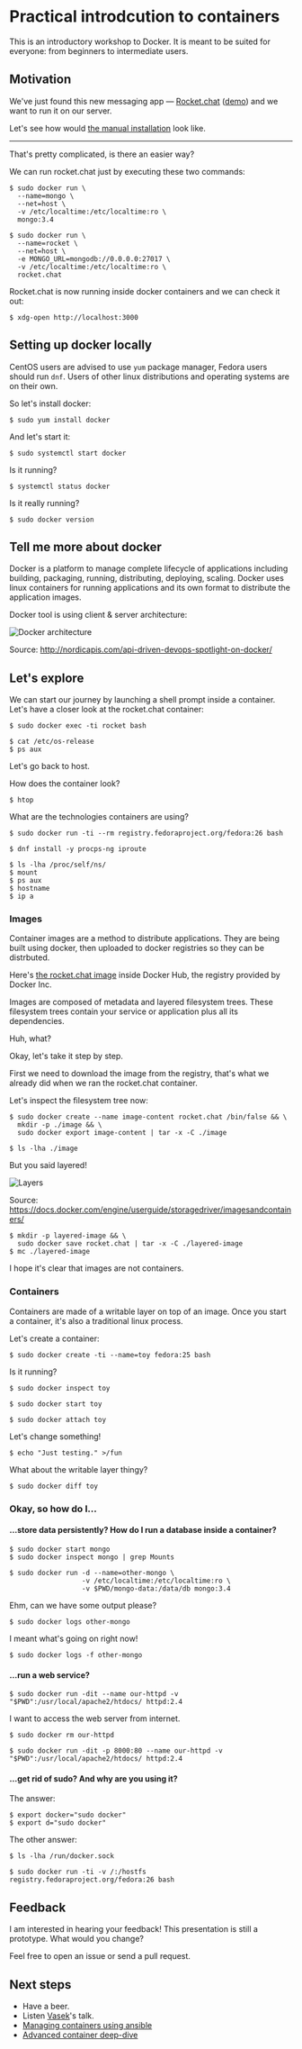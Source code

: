 # Practical introdcution to containers

This is an introductory workshop to Docker. It is meant to be suited for everyone: from beginners to intermediate users.


## Motivation

We've just found this new messaging app — [Rocket.chat](https://rocket.chat/) ([demo](https://demo.rocket.chat/home)) and we want to run it on our server.

Let's see how would [the manual installation](https://rocket.chat/docs/installation/manual-installation/centos) look like.

---

That's pretty complicated, is there an easier way?

We can run rocket.chat just by executing these two commands:

```
$ sudo docker run \
  --name=mongo \
  --net=host \
  -v /etc/localtime:/etc/localtime:ro \
  mongo:3.4

$ sudo docker run \
  --name=rocket \
  --net=host \
  -e MONGO_URL=mongodb://0.0.0.0:27017 \
  -v /etc/localtime:/etc/localtime:ro \
  rocket.chat
```

Rocket.chat is now running inside docker containers and we can check it out:

```
$ xdg-open http://localhost:3000
```


## Setting up docker locally

CentOS users are advised to use `yum` package manager, Fedora users should run
`dnf`. Users of other linux distributions and operating systems are on their
own.

So let's install docker:

```
$ sudo yum install docker
```

And let's start it:

```
$ sudo systemctl start docker
```

Is it running?

```
$ systemctl status docker
```

Is it really running?

```
$ sudo docker version
```


## Tell me more about docker

Docker is a platform to manage complete lifecycle of applications including
building, packaging, running, distributing, deploying, scaling. Docker uses
linux containers for running applications and its own format to distribute the
application images.

Docker tool is using client & server architecture:

![Docker architecture](http://nordicapis.com/wp-content/uploads/Docker-API-infographic-container-devops-nordic-apis.png)

Source: http://nordicapis.com/api-driven-devops-spotlight-on-docker/


## Let's explore

We can start our journey by launching a shell prompt inside a container. Let's have a closer look at the rocket.chat container:

```
$ sudo docker exec -ti rocket bash

$ cat /etc/os-release
$ ps aux
```

Let's go back to host.

How does the container look?

```
$ htop
```

What are the technologies containers are using?

```
$ sudo docker run -ti --rm registry.fedoraproject.org/fedora:26 bash

$ dnf install -y procps-ng iproute

$ ls -lha /proc/self/ns/
$ mount
$ ps aux
$ hostname
$ ip a
```


### Images

Container images are a method to distribute applications. They are being built
using docker, then uploaded to docker registries so they can be distrbuted.

Here's [the rocket.chat image](https://hub.docker.com/r/_/rocket.chat/) inside
Docker Hub, the registry provided by Docker Inc.

Images are composed of metadata and layered filesystem trees. These filesystem
trees contain your service or application plus all its dependencies.

Huh, what?

Okay, let's take it step by step.

First we need to download the image from the registry, that's what we already
did when we ran the rocket.chat container.

Let's inspect the filesystem tree now:

```
$ sudo docker create --name image-content rocket.chat /bin/false && \
  mkdir -p ./image && \
  sudo docker export image-content | tar -x -C ./image

$ ls -lha ./image
```

But you said layered!

![Layers](https://docs.docker.com/engine/userguide/storagedriver/images/container-layers.jpg)

Source: https://docs.docker.com/engine/userguide/storagedriver/imagesandcontainers/

```
$ mkdir -p layered-image && \
  sudo docker save rocket.chat | tar -x -C ./layered-image
$ mc ./layered-image
```

I hope it's clear that images are not containers.


### Containers

Containers are made of a writable layer on top of an image. Once you start a
container, it's also a traditional linux process.

Let's create a container:

```
$ sudo docker create -ti --name=toy fedora:25 bash
```

Is it running?

```
$ sudo docker inspect toy
```

```
$ sudo docker start toy
```

```
$ sudo docker attach toy
```

Let's change something!

```
$ echo "Just testing." >/fun
```

What about the writable layer thingy?

```
$ sudo docker diff toy
```


### Okay, so how do I...

#### ...store data persistently? How do I run a database inside a container?

```
$ sudo docker start mongo
$ sudo docker inspect mongo | grep Mounts
```

```
$ sudo docker run -d --name=other-mongo \
                  -v /etc/localtime:/etc/localtime:ro \
                  -v $PWD/mongo-data:/data/db mongo:3.4
```

Ehm, can we have some output please?

```
$ sudo docker logs other-mongo
```

I meant what's going on right now!

```
$ sudo docker logs -f other-mongo
```


#### ...run a web service?

```
$ sudo docker run -dit --name our-httpd -v "$PWD":/usr/local/apache2/htdocs/ httpd:2.4
```

I want to access the web server from internet.

```
$ sudo docker rm our-httpd

$ sudo docker run -dit -p 8000:80 --name our-httpd -v "$PWD":/usr/local/apache2/htdocs/ httpd:2.4
```


#### ...get rid of sudo? And why are you using it?

The answer:

```
$ export docker="sudo docker"
$ export d="sudo docker"
```

The other answer:

```
$ ls -lha /run/docker.sock

$ sudo docker run -ti -v /:/hostfs registry.fedoraproject.org/fedora:26 bash
```


## Feedback

I am interested in hearing your feedback! This presentation is still a prototype. What would you change?

Feel free to open an issue or send a pull request.


## Next steps

 * Have a beer.
 * Listen [Vasek](https://github.com/vpavlin/)'s talk.
 * [Managing containers using ansible](https://github.com/pschiffe/ansible-docker)
 * [Advanced container deep-dive](https://tomastomecek.github.io/devconf-container-roadshow-2017/#/)

